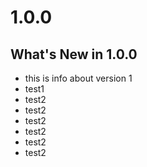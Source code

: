 # 1.0.0
## What's New in 1.0.0

- this is info about version 1
- test1
- test2
- test2
- test2
- test2
- test2
- test2